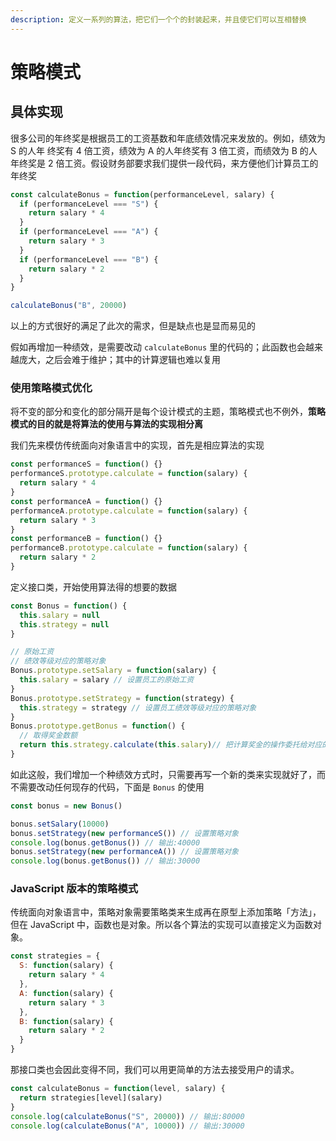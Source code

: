 ```yaml
---
description: 定义一系列的算法，把它们一个个的封装起来，并且使它们可以互相替换
---
```


# 策略模式

## 具体实现

很多公司的年终奖是根据员工的工资基数和年底绩效情况来发放的。例如，绩效为 S 的人年 终奖有 4 倍工资，绩效为 A 的人年终奖有 3 倍工资，而绩效为 B 的人年终奖是 2 倍工资。假设财务部要求我们提供一段代码，来方便他们计算员工的年终奖

```javascript
const calculateBonus = function(performanceLevel, salary) {
  if (performanceLevel === "S") {
    return salary * 4
  }
  if (performanceLevel === "A") {
    return salary * 3
  }
  if (performanceLevel === "B") {
    return salary * 2
  }
}

calculateBonus("B", 20000) 
```

以上的方式很好的满足了此次的需求，但是缺点也是显而易见的

假如再增加一种绩效，是需要改动 `calculateBonus` 里的代码的；此函数也会越来越庞大，之后会难于维护；其中的计算逻辑也难以复用

### 使用策略模式优化

将不变的部分和变化的部分隔开是每个设计模式的主题，策略模式也不例外，**策略模式的目的就是将算法的使用与算法的实现相分离**

我们先来模仿传统面向对象语言中的实现，首先是相应算法的实现

```javascript
const performanceS = function() {}
performanceS.prototype.calculate = function(salary) {
  return salary * 4
}
const performanceA = function() {}
performanceA.prototype.calculate = function(salary) {
  return salary * 3
}
const performanceB = function() {}
performanceB.prototype.calculate = function(salary) {
  return salary * 2
}
```

定义接口类，开始使用算法得的想要的数据

```javascript
const Bonus = function() {
  this.salary = null
  this.strategy = null
}

// 原始工资
// 绩效等级对应的策略对象
Bonus.prototype.setSalary = function(salary) {
  this.salary = salary // 设置员工的原始工资
}
Bonus.prototype.setStrategy = function(strategy) {
  this.strategy = strategy // 设置员工绩效等级对应的策略对象
}
Bonus.prototype.getBonus = function() {
  // 取得奖金数额
  return this.strategy.calculate(this.salary)// 把计算奖金的操作委托给对应的策略对象
}
```

如此这般，我们增加一个种绩效方式时，只需要再写一个新的类来实现就好了，而不需要改动任何现存的代码，下面是 `Bonus` 的使用

```javascript
const bonus = new Bonus()

bonus.setSalary(10000)
bonus.setStrategy(new performanceS()) // 设置策略对象
console.log(bonus.getBonus()) // 输出:40000
bonus.setStrategy(new performanceA()) // 设置策略对象
console.log(bonus.getBonus()) // 输出:30000
```

### JavaScript 版本的策略模式

传统面向对象语言中，策略对象需要策略类来生成再在原型上添加策略「方法」，但在 JavaScript 中，函数也是对象。所以各个算法的实现可以直接定义为函数对象。

```javascript
const strategies = {
  S: function(salary) {
    return salary * 4
  },
  A: function(salary) {
    return salary * 3
  },
  B: function(salary) {
    return salary * 2
  }
}
```

那接口类也会因此变得不同，我们可以用更简单的方法去接受用户的请求。

```javascript
const calculateBonus = function(level, salary) {
  return strategies[level](salary)
}
console.log(calculateBonus("S", 20000)) // 输出:80000
console.log(calculateBonus("A", 10000)) // 输出:30000
```

